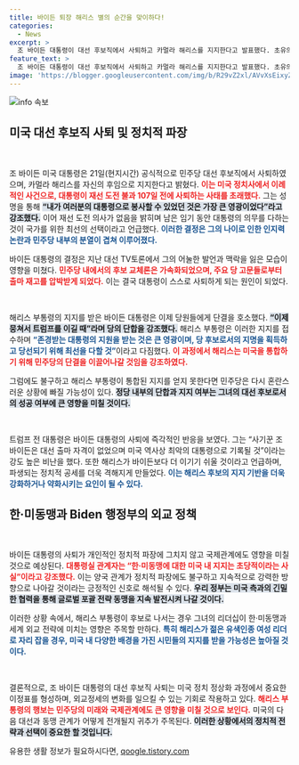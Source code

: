 ```yaml
---
title: 바이든 퇴장 해리스 별의 순간을 맞이하다!
categories:
  - News
excerpt: >
  조 바이든 대통령이 대선 후보직에서 사퇴하고 카멀라 해리스를 지지한다고 발표했다. 초유의 상황 속에서 해리스는 트럼프를 이기기 위한 단결을 촉구하며 민주당 구심점으로 떠오르고 있다. 정치 격랑 속, 미국 대선의 향방은 어떻게 변화할까? 클릭해서 확인해보세요!
feature_text: >
  조 바이든 대통령이 대선 후보직에서 사퇴하고 카멀라 해리스를 지지한다고 발표했다. 초유의 상황 속에서 해리스는 트럼프를 이기기 위한 단결을 촉구하며 민주당 구심점으로 떠오르고 있다. 정치 격랑 속, 미국 대선의 향방은 어떻게 변화할까? 클릭해서 확인해보세요!
image: 'https://blogger.googleusercontent.com/img/b/R29vZ2xl/AVvXsEixyZcFfHzMRdzZMjFBmAUKJYCLCGyLL1o632UiGVXcaFdKo_bkvkuCioo0uUKlGfBVcT3P84aROyZIXSBEx3Aw5nCQ3pTgDom1WDC4m8eifvWiAmWEEVb4x6G_l8C0QH225ldMjyaFvpxGEBGNO37VmDTDMHGhJPq73UglMfDca1-0aw/s1600/blogspot.png'
---
```


<p><img src="https://blogger.googleusercontent.com/img/b/R29vZ2xl/AVvXsEixyZcFfHzMRdzZMjFBmAUKJYCLCGyLL1o632UiGVXcaFdKo_bkvkuCioo0uUKlGfBVcT3P84aROyZIXSBEx3Aw5nCQ3pTgDom1WDC4m8eifvWiAmWEEVb4x6G_l8C0QH225ldMjyaFvpxGEBGNO37VmDTDMHGhJPq73UglMfDca1-0aw/s1600/blogspot.png" alt="info 속보" /></p>

<h2 data-ke-size="size26">미국 대선 후보직 사퇴 및 정치적 파장</h2>

<p data-ke-size="size16">&nbsp;</p>

<p>조 바이든 미국 대통령은 21일(현지시간) 공식적으로 민주당 대선 후보직에서 사퇴하였으며, 카멀라 해리스를 자신의 후임으로 지지한다고 밝혔다. <b><span style="color: #ee2323;">이는 미국 정치사에서 이례적인 사건으로, 대통령이 재선 도전 불과 107일 전에 사퇴하는 사태를 초래했다.</span></b> 그는 성명을 통해 <b><span style="background-color: #21538527;">“내가 여러분의 대통령으로 봉사할 수 있었던 것은 가장 큰 영광이었다”라고 강조했다.</span></b> 이어 재선 도전 의사가 없음을 밝히며 남은 임기 동안 대통령의 의무를 다하는 것이 국가를 위한 최선의 선택이라고 언급했다. <b><span style="color: #1a5490;">이러한 결정은 그의 나이로 인한 인지력 논란과 민주당 내부의 분열이 겹쳐 이루어졌다.</span></b> </p>

<p>바이든 대통령의 결정은 지난 대선 TV토론에서 그의 어눌한 발언과 맥락을 잃은 모습이 영향을 미쳤다. <b><span style="color: #ee2323;">민주당 내에서의 후보 교체론은 가속화되었으며, 주요 당 고문들로부터 출마 재고를 압박받게 되었다.</span></b> 이는 결국 대통령이 스스로 사퇴하게 되는 원인이 되었다.</p>

<p data-ke-size="size16">&nbsp;</p>

<p>해리스 부통령의 지지를 받은 바이든 대통령은 이제 당원들에게 단결을 호소했다. <b><span style="background-color: #21538527;">“이제 뭉쳐서 트럼프를 이길 때”라며 당의 단합을 강조했다.</span></b> 해리스 부통령은 이러한 지지를 접수하며 <b><span style="color: #1a5490;">“존경받는 대통령의 지원을 받는 것은 큰 영광이며, 당 후보로서의 지명을 획득하고 당선되기 위해 최선을 다할 것”</span></b>이라고 다짐했다. <b><span style="color: #ee2323;">이 과정에서 해리스는 미국을 통합하기 위해 민주당의 단결을 이끌어나갈 것임을 강조하였다.</span></b></p>

<p>그럼에도 불구하고 해리스 부통령이 통합된 지지를 얻지 못한다면 민주당은 다시 혼란스러운 상황에 빠질 가능성이 있다. <b><span style="background-color: #21538527;">정당 내부의 단합과 지지 여부는 그녀의 대선 후보로서의 성공 여부에 큰 영향을 미칠 것이다.</span></b></p>

<p data-ke-size="size16">&nbsp;</p>

<p>트럼프 전 대통령은 바이든 대통령의 사퇴에 즉각적인 반응을 보였다. 그는 “사기꾼 조 바이든은 대선 출마 자격이 없었으며 미국 역사상 최악의 대통령으로 기록될 것”이라는 강도 높은 비난을 했다. 또한 해리스가 바이든보다 더 이기기 쉬울 것이라고 언급하며, 파생되는 정치적 공세를 더욱 격해지게 만들었다. <b><span style="color: #1a5490;">이는 해리스 후보의 지지 기반을 더욱 강화하거나 약화시키는 요인이 될 수 있다.</span></b></p>

<h2 data-ke-size="size26">한·미동맹과 Biden 행정부의 외교 정책</h2>

<p data-ke-size="size16">&nbsp;</p>

<p>바이든 대통령의 사퇴가 개인적인 정치적 파장에 그치지 않고 국제관계에도 영향을 미칠 것으로 예상된다. <b><span style="color: #ee2323;">대통령실 관계자는 “한·미동맹에 대한 미국 내 지지는 초당적이라는 사실”이라고 강조했다.</span></b> 이는 양국 관계가 정치적 파장에도 불구하고 지속적으로 강력한 방향으로 나아갈 것이라는 긍정적인 신호로 해석될 수 있다. <b><span style="background-color: #21538527;">우리 정부는 미국 측과의 긴밀한 협력을 통해 글로벌 포괄 전략 동맹을 지속 발전시켜 나갈 것이다.</span></b></p>

<p>이러한 상황 속에서, 해리스 부통령이 후보로 나서는 경우 그녀의 리더십이 한·미동맹과 세계 외교 전략에 미치는 영향은 주목할 만하다. <b><span style="color: #1a5490;">특히 해리스가 젊은 유색인종 여성 리더로 자리 잡을 경우, 미국 내 다양한 배경을 가진 시민들의 지지를 받을 가능성은 높아질 것이다.</span></b></p>

<p data-ke-size="size16">&nbsp;</p>

<p>결론적으로, 조 바이든 대통령의 대선 후보직 사퇴는 미국 정치 정상화 과정에서 중요한 이정표를 형성하며, 외교정세의 변화를 일으킬 수 있는 기회로 작용하고 있다. <b><span style="color: #ee2323;">해리스 부통령의 행보는 민주당의 미래와 국제관계에도 큰 영향을 미칠 것으로 보인다.</span></b> 미국의 다음 대선과 동맹 관계가 어떻게 전개될지 귀추가 주목된다. <b><span style="background-color: #21538527;">이러한 상황에서의 정치적 전략과 선택이 중요한 할 것입니다.</span></b></p>
유용한 생활 정보가 필요하시다면, <a href="https://qoogle.tistory.com" rel="dofollow">qoogle.tistory.com</a>



